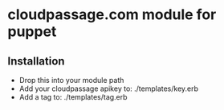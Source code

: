 # cloudpassage.com module for puppet

## Installation
* Drop this into your module path
* Add your cloudpassage apikey to: ./templates/key.erb
* Add a tag to: ./templates/tag.erb 

